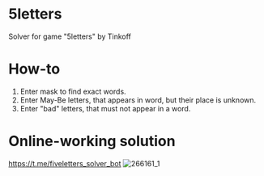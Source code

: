 # 5letters
Solver for game "5letters" by Tinkoff

# How-to
1. Enter mask to find exact words.
2. Enter May-Be letters, that appears in word, but their place is unknown.
3. Enter "bad" letters, that must not appear in a word.
# Online-working solution
https://t.me/fiveletters_solver_bot
![266161_1](https://user-images.githubusercontent.com/58228385/225742391-f947e7c9-093e-4b55-a5b5-f70d36cb39ee.jpg)
